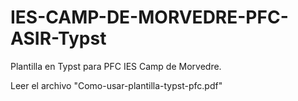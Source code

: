 # IES-CAMP-DE-MORVEDRE-PFC-ASIR-Typst
Plantilla en Typst para PFC IES Camp de Morvedre.

Leer el archivo "Como-usar-plantilla-typst-pfc.pdf"
